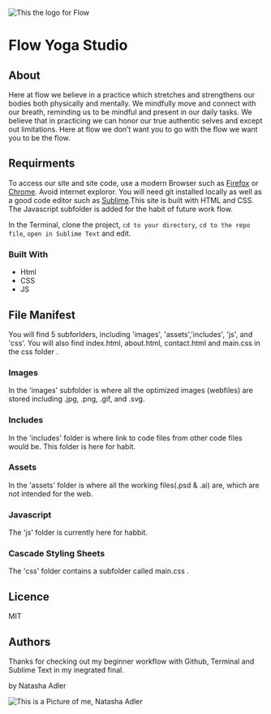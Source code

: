 ![This the logo for Flow](flow_logo.jpg "Flow Logo")

# Flow Yoga Studio

## About

Here at flow we believe in a practice which stretches and strengthens our bodies both physically and mentally. We mindfully move and connect with our breath, reminding us to be mindful and present in our daily tasks. We believe that in practicing we can honor our true authentic selves and except out limitations. Here at flow we don’t want you to go with the flow we want you to be the flow.  

## Requirments 

To access our site and site code, use a modern Browser such as [Firefox](https://www.mozilla.org/en-CA/firefox/new/) or [Chrome](https://www.google.ca/chrome/?brand=CHBD&gclsrc=aw.ds&&gclid=CjwKCAjw29vsBRAuEiwA9s-0B6zIdw5_qV4ETvbcN4042nlkfk9YggWT_DI1vM4UH4vWB2I0pdWUdhoCBWoQAvD_BwE). Avoid internet exploror. You will need git installed locally as well as a good code editor such as [Sublime](https://www.sublimetext.com).This site is built with HTML and CSS. The Javascript subfolder is added for the habit of future work flow. 

In the Terminal, clone the project, `cd to your directory`, `cd to the repo file`, `open in Sublime Text` and edit. 

### Built With

<ul>
	<li>Html</li>
	<li>CSS</li>
	<li>JS</li>
</ul>

## File Manifest

You will find 5 subforlders, including 'images', 'assets','includes', 'js', and 'css'. You will also find index.html, about.html, contact.html and main.css in the css folder .

### Images

In the 'images' subfolder is where all the optimized images (webfiles) are stored including .jpg, .png, .gif, and .svg.

### Includes

In the 'includes' folder is where link to code files from other code files would be. This folder is here for habit. 

### Assets

In the 'assets' folder is where all the working files(.psd & .ai) are, which are not intended for the web. 

### Javascript

The 'js' folder is currently here for habbit.

### Cascade Styling Sheets

The 'css' folder contains a subfolder called main.css .


## Licence

MIT


## Authors

Thanks for checking out my beginner workflow with Github, Terminal and Sublime Text in my inegrated final.

by Natasha Adler

![This is a Picture of me, Natasha Adler](natasha_headshot_medium.jpg "Natasha Adler")


